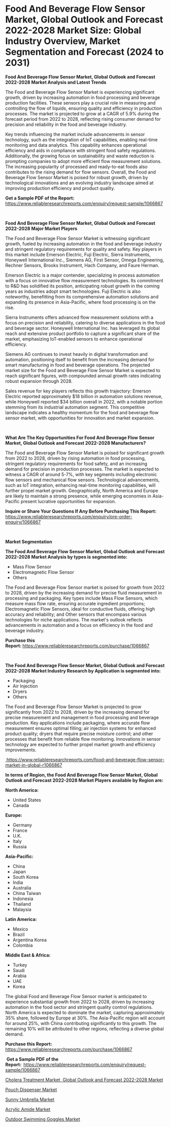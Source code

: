 <p><h1>Food And Beverage Flow Sensor Market, Global Outlook and Forecast 2022-2028 Market Size: Global Industry Overview, Market Segmentation and Forecast (2024 to 2031)</h1></p><p><strong>Food And Beverage Flow Sensor Market, Global Outlook and Forecast 2022-2028 Market Analysis and Latest Trends</strong></p>
<p><p>The Food and Beverage Flow Sensor Market is experiencing significant growth, driven by increasing automation in food processing and beverage production facilities. These sensors play a crucial role in measuring and controlling the flow of liquids, ensuring quality and efficiency in production processes. The market is projected to grow at a CAGR of 5.9% during the forecast period from 2022 to 2028, reflecting rising consumer demand for precision and reliability in the food and beverage industry.</p><p>Key trends influencing the market include advancements in sensor technology, such as the integration of IoT capabilities, enabling real-time monitoring and data analytics. This capability enhances operational efficiency and aids in compliance with stringent food safety regulations. Additionally, the growing focus on sustainability and waste reduction is prompting companies to adopt more efficient flow measurement solutions. The increasing popularity of processed and ready-to-eat foods also contributes to the rising demand for flow sensors. Overall, the Food and Beverage Flow Sensor Market is poised for robust growth, driven by technological innovations and an evolving industry landscape aimed at improving production efficiency and product quality.</p></p>
<p><strong>Get a Sample PDF of the Report:&nbsp;</strong> <a href="https://www.reliableresearchreports.com/enquiry/request-sample/1066867">https://www.reliableresearchreports.com/enquiry/request-sample/1066867</a></p>
<p>&nbsp;</p>
<p><strong>Food And Beverage Flow Sensor Market, Global Outlook and Forecast 2022-2028 Major Market Players</strong></p>
<p><p>The Food and Beverage Flow Sensor Market is witnessing significant growth, fueled by increasing automation in the food and beverage industry and stringent regulatory requirements for quality and safety. Key players in this market include Emerson Electric, Fuji Electric, Sierra Instruments, Honeywell International Inc., Siemens AG, First Sensor, Omega Engineering, Rechner Sensors, Brooks Instrument, Hach Company, and Faure Herman.</p><p>Emerson Electric is a major contender, specializing in process automation with a focus on innovative flow measurement technologies. Its commitment to R&D has solidified its position, anticipating robust growth in the coming years as industries adopt smart technologies. Fuji Electric is also noteworthy, benefitting from its comprehensive automation solutions and expanding its presence in Asia-Pacific, where food processing is on the rise.</p><p>Sierra Instruments offers advanced flow measurement solutions with a focus on precision and reliability, catering to diverse applications in the food and beverage sector. Honeywell International Inc. has leveraged its global reach and extensive product portfolio to capture a significant share of the market, emphasizing IoT-enabled sensors to enhance operational efficiency.</p><p>Siemens AG continues to invest heavily in digital transformation and automation, positioning itself to benefit from the increasing demand for smart manufacturing in food and beverage operations. The projected market size for the Food and Beverage Flow Sensor Market is expected to reach significant figures, with compounded annual growth rates indicating robust expansion through 2028.</p><p>Sales revenue for key players reflects this growth trajectory: Emerson Electric reported approximately $18 billion in automation solutions revenue, while Honeywell reported $34 billion overall in 2022, with a notable portion stemming from its industrial automation segment. This competitive landscape indicates a healthy momentum for the food and beverage flow sensor market, with opportunities for innovation and market expansion.</p></p>
<p>&nbsp;</p>
<p><strong>What Are The Key Opportunities For Food And Beverage Flow Sensor Market, Global Outlook and Forecast 2022-2028 Manufacturers?</strong></p>
<p><p>The Food and Beverage Flow Sensor Market is poised for significant growth from 2022 to 2028, driven by rising automation in food processing, stringent regulatory requirements for food safety, and an increasing demand for precision in production processes. The market is expected to witness a CAGR of around 5-7%, with key segments including electronic flow sensors and mechanical flow sensors. Technological advancements, such as IoT integration, enhancing real-time monitoring capabilities, will further propel market growth. Geographically, North America and Europe are likely to maintain a strong presence, while emerging economies in Asia-Pacific present lucrative opportunities for expansion.</p></p>
<p><strong>Inquire or Share Your Questions If Any Before Purchasing This Report:</strong> <a href="https://www.reliableresearchreports.com/enquiry/pre-order-enquiry/1066867">https://www.reliableresearchreports.com/enquiry/pre-order-enquiry/1066867</a></p>
<p>&nbsp;</p>
<p><strong>Market Segmentation</strong></p>
<p><strong>The Food And Beverage Flow Sensor Market, Global Outlook and Forecast 2022-2028 Market Analysis by types is segmented into:</strong></p>
<p><ul><li>Mass Flow Sensor</li><li>Electromagnetic Flow Sensor</li><li>Others</li></ul></p>
<p><p>The Food and Beverage Flow Sensor market is poised for growth from 2022 to 2028, driven by the increasing demand for precise fluid measurement in processing and packaging. Key types include Mass Flow Sensors, which measure mass flow rate, ensuring accurate ingredient proportions; Electromagnetic Flow Sensors, ideal for conductive fluids, offering high accuracy and reliability; and Other sensors that encompass various technologies for niche applications. The market's outlook reflects advancements in automation and a focus on efficiency in the food and beverage industry.</p></p>
<p><strong>Purchase this Report:&nbsp;</strong><a href="https://www.reliableresearchreports.com/purchase/1066867">https://www.reliableresearchreports.com/purchase/1066867</a></p>
<p>&nbsp;</p>
<p><strong>The Food And Beverage Flow Sensor Market, Global Outlook and Forecast 2022-2028 Market Industry Research by Application is segmented into:</strong></p>
<p><ul><li>Packaging</li><li>Air Injection</li><li>Dryers</li><li>Others</li></ul></p>
<p><p>The Food and Beverage Flow Sensor Market is projected to grow significantly from 2022 to 2028, driven by the increasing demand for precise measurement and management in food processing and beverage production. Key applications include packaging, where accurate flow measurement ensures optimal filling; air injection systems for enhanced product quality; dryers that require precise moisture control; and other processes that benefit from reliable flow monitoring. Innovations in sensor technology are expected to further propel market growth and efficiency improvements.</p></p>
<p><a href="https://www.reliableresearchreports.com/food-and-beverage-flow-sensor-market-in-global-r1066867">&nbsp;https://www.reliableresearchreports.com/food-and-beverage-flow-sensor-market-in-global-r1066867</a></p>
<p><strong>In terms of Region, the Food And Beverage Flow Sensor Market, Global Outlook and Forecast 2022-2028 Market Players available by Region are:</strong></p>
<p>
    <p> <strong> North America: </strong>
        <ul>
            <li>United States</li>
            <li>Canada</li>
        </ul>
        </p> 
    <p> <strong> Europe: </strong>
        <ul>
            <li>Germany</li>
            <li>France</li>
            <li>U.K.</li>
            <li>Italy</li>
            <li>Russia</li>
        </ul>
        </p> 
    <p> <strong> Asia-Pacific: </strong>
        <ul>
            <li>China</li>
            <li>Japan</li>
            <li>South Korea</li>
            <li>India</li>
            <li>Australia</li>
            <li>China Taiwan</li>
            <li>Indonesia</li>
            <li>Thailand</li>
            <li>Malaysia</li>
        </ul>
        </p> 
    <p> <strong> Latin America: </strong>
        <ul>
            <li>Mexico</li>
            <li>Brazil</li>
            <li>Argentina Korea</li>
            <li>Colombia</li>
        </ul>
        </p> 
    <p> <strong> Middle East & Africa: </strong>
        <ul>
            <li>Turkey</li>
            <li>Saudi</li>
            <li>Arabia</li>
            <li>UAE</li>
            <li>Korea</li>
        </ul>
    </p>
    </p>
<p><p>The global Food and Beverage Flow Sensor market is anticipated to experience substantial growth from 2022 to 2028, driven by increasing automation in the food sector and stringent quality control regulations. North America is expected to dominate the market, capturing approximately 35% share, followed by Europe at 30%. The Asia-Pacific region will account for around 25%, with China contributing significantly to this growth. The remaining 10% will be attributed to other regions, reflecting a diverse global demand.</p></p>
<p><strong>Purchase this Report: </strong><a href="https://www.reliableresearchreports.com/purchase/1066867">https://www.reliableresearchreports.com/purchase/1066867</a></p>
<p>&nbsp;<strong>Get a Sample PDF of the Report:&nbsp;&nbsp;</strong><a href="https://www.reliableresearchreports.com/enquiry/request-sample/1066867">https://www.reliableresearchreports.com/enquiry/request-sample/1066867</a></p>
<p><strong></strong></p>
<p><p><a href="https://github.com/ygfu6u/Market-Research-Report-List-1/blob/main/cholera-treatment-market-global-outlook-and-forecast-2022-2028-market.md">Cholera Treatment Market, Global Outlook and Forecast 2022-2028 Market</a></p><p><a href="https://www.linkedin.com/pulse/pouch-dispenser-market-research-report-includes-analysis-duwaf?trackingId=cvhW3BUjRuygIeMTNLu4Pg%3D%3D">Pouch Dispenser Market</a></p><p><a href="https://medium.com/@ryan.wilson8778/the-market-study-covers-the-sunny-umbrella-market-across-various-segments-7c26d9672fed?postPublishedType=initial">Sunny Umbrella Market</a></p><p><a href="https://issuu.com/reportprime-2/docs/acrylic-amide-market-size-2030.pptx_73c5f3745903bb">Acrylic Amide Market</a></p><p><a href="https://www.linkedin.com/pulse/strategic-insights-global-outdoor-swimming-goggles-market-mgale?trackingId=OMKodtfjR8%2B%2FDL2IJ9Z1bQ%3D%3D">Outdoor Swimming Goggles Market</a></p></p>